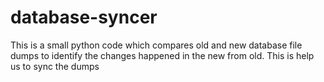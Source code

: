 # database-syncer
This is a small python code which compares old and new database file dumps to identify the changes happened in the new from old. This is help us to sync the dumps
